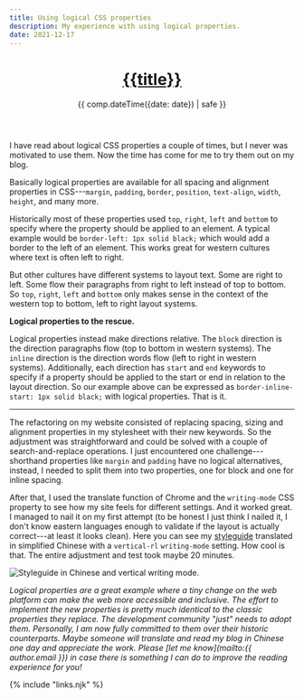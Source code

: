```yaml
---
title: Using logical CSS properties
description: My experience with using logical properties.
date: 2021-12-17
---
```


<header>

# [{{title}}](/)

{{ comp.dateTime({date: date}) | safe }}

</header><section>

I have read about logical CSS properties a couple of times, but I never was motivated to use them. Now the time has come for me to try them out on my blog.

Basically logical properties are available for all spacing and alignment properties in CSS---`margin`, `padding`, `border`, `position`, `text-align`, `width`, `height`, and many more.

Historically most of these properties used `top`, `right`, `left` and `bottom` to specify where the property should be applied to an element. A typical example would be `border-left: 1px solid black;` which would add a border to the left of an element. This works great for western cultures where text is often left to right.

But other cultures have different systems to layout text. Some are right to left. Some flow their paragraphs from right to left instead of top to bottom. So `top`, `right`, `left` and `bottom` only makes sense in the context of the western top to bottom, left to right layout systems.

**Logical properties to the rescue.**

Logical properties instead make directions relative. The `block` direction is the direction paragraphs flow (top to bottom in western systems). The `inline` direction is the direction words flow (left to right in western systems). Additionally, each direction has `start` and `end` keywords to specify if a property should be applied to the start or end in relation to the layout direction. So our example above can be expressed as `border-inline-start: 1px solid black;` with logical properties. That is it.

---

The refactoring on my website consisted of replacing spacing, sizing and alignment properties in my stylesheet with their new keywords. So the adjustment was straightforward and could be solved with a couple of search-and-replace operations. I just encountered one challenge---shorthand properties like `margin` and `padding` have no logical alternatives, instead, I needed to split them into two properties, one for block and one for inline spacing.

After that, I used the translate function of Chrome and the `writing-mode`  CSS property to see how my site feels for different settings. And it worked great. I managed to nail it on my first attempt (to be honest I just think I nailed it, I don't know eastern languages enough to validate if the layout is actually correct---at least it looks clean). Here you can see my [styleguide](/styleguide/) translated in simplified Chinese with a `vertical-rl` `writing-mode` setting. How cool is that. The entire adjustment and test took maybe 20 minutes.

![Styleguide in Chinese and vertical writing mode.](/assets/img/styleguide-chinese-vertical-writing-mode.png)

<footer>

_Logical properties are a great example where a tiny change on the web platform can make the web more accessible and inclusive. The effort to implement the new properties is pretty much identical to the classic properties they replace. The development community "just" needs to adopt them. Personally, I am now fully committed to them over their historic counterparts. Maybe someone will translate and read my blog in Chinese one day and appreciate the work. Please [let me know](mailto:{{ author.email }}) in case there is something I can do to improve the reading experience for you!_

</footer>

{% include "links.njk" %}
